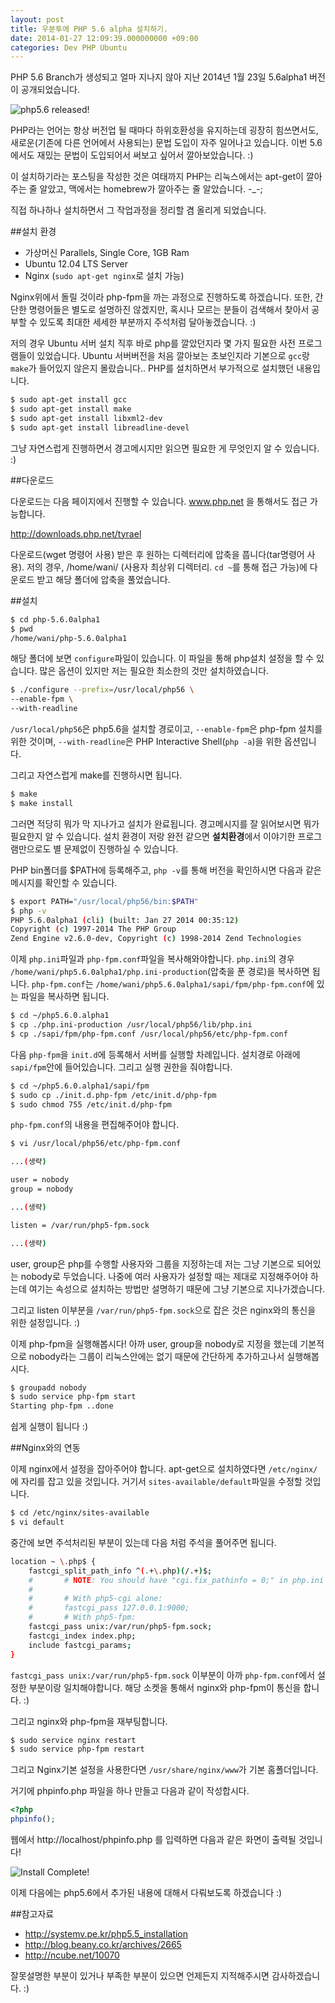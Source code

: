 ```yaml
---
layout: post
title: 우분투에 PHP 5.6 alpha 설치하기.
date: 2014-01-27 12:09:39.000000000 +09:00
categories: Dev PHP Ubuntu
---
```


PHP 5.6 Branch가 생성되고 얼마 지나지 않아 지난 2014년 1월 23일 5.6alpha1 버전이 공개되었습니다.

![php5.6 released!](/images/dev/php/ubuntu/php56-release.png)

PHP라는 언어는 항상 버전업 될 때마다 하위호환성을 유지하는데 굉장히 힘쓰면서도, 새로운(기존에 다른 언어에서 사용되는) 문법 도입이 자주 일어나고 있습니다. 이번 5.6에서도 재밌는 문법이 도입되어서 써보고 싶어서 깔아보았습니다. :)

이 설치하기라는 포스팅을 작성한 것은 여태까지 PHP는 리눅스에서는 apt-get이 깔아주는 줄 알았고, 맥에서는 homebrew가 깔아주는 줄 알았습니다. -_-;

직접 하나하나 설치하면서 그 작업과정을 정리할 겸 올리게 되었습니다.

##설치 환경

- 가상머신 Parallels, Single Core, 1GB Ram
- Ubuntu 12.04 LTS Server
- Nginx (`sudo apt-get nginx`로 설치 가능)

Nginx위에서 돌릴 것이라 php-fpm을 까는 과정으로 진행하도록 하겠습니다. 또한, 간단한 명령어들은 별도로 설명하진 않겠지만, 혹시나 모르는 분들이 검색해서 찾아서 공부할 수 있도록 최대한 세세한 부분까지 주석처럼 달아놓겠습니다. :)

저의 경우 Ubuntu 서버 설치 직후 바로 php를 깔았던지라 몇 가지 필요한 사전 프로그램들이 있었습니다. Ubuntu 서버버전을 처음 깔아보는 초보인지라 기본으로 `gcc`랑 `make`가 들어있지 않은지 몰랐습니다.. PHP를 설치하면서 부가적으로 설치했던 내용입니다.

```bash
$ sudo apt-get install gcc
$ sudo apt-get install make
$ sudo apt-get install libxml2-dev
$ sudo apt-get install libreadline-devel
```

그냥 자연스럽게 진행하면서 경고메시지만 읽으면 필요한 게 무엇인지 알 수 있습니다. :)

##다운로드

다운로드는 다음 페이지에서 진행할 수 있습니다. www.php.net 을 통해서도 접근 가능합니다.

<http://downloads.php.net/tyrael>

다운로드(wget 명령어 사용) 받은 후 원하는 디렉터리에 압축을 풉니다(tar명령어 사용). 저의 경우, /home/wani/ (사용자 최상위 디렉터리. `cd ~`를 통해 접근 가능)에 다운로드 받고 해당 폴더에 압축을 풀었습니다.

##설치

```bash
$ cd php-5.6.0alpha1
$ pwd
/home/wani/php-5.6.0alpha1
```

해당 폴더에 보면 `configure`파일이 있습니다. 이 파일을 통해 php설치 설정을 할 수 있습니다. 많은 옵션이 있지만 저는 필요한 최소한의 것만 설치하였습니다.

```bash
$ ./configure --prefix=/usr/local/php56 \
--enable-fpm \
--with-readline
```

`/usr/local/php56`은 php5.6을 설치할 경로이고, `--enable-fpm`은 php-fpm 설치를 위한 것이며, `--with-readline`은 PHP Interactive Shell(`php -a`)을 위한 옵션입니다.

그리고 자연스럽게 make를 진행하시면 됩니다.

```bash
$ make
$ make install
```

그러면 적당히 뭐가 막 지나가고 설치가 완료됩니다. 경고메시지를 잘 읽어보시면 뭐가 필요한지 알 수 있습니다. 설치 환경이 저랑 완전 같으면 **설치환경**에서 이야기한 프로그램만으로도 별 문제없이 진행하실 수 있습니다.

PHP bin폴더를 $PATH에 등록해주고, `php -v`를 통해 버전을 확인하시면 다음과 같은 메시지를 확인할 수 있습니다.

```bash
$ export PATH="/usr/local/php56/bin:$PATH"
$ php -v
PHP 5.6.0alpha1 (cli) (built: Jan 27 2014 00:35:12) 
Copyright (c) 1997-2014 The PHP Group
Zend Engine v2.6.0-dev, Copyright (c) 1998-2014 Zend Technologies
```

이제 `php.ini`파일과 `php-fpm.conf`파일을 복사해와야합니다. `php.ini`의 경우 `/home/wani/php5.6.0alpha1/php.ini-production`(압축을 푼 경로)을 복사하면 됩니다. `php-fpm.conf`는 `/home/wani/php5.6.0alpha1/sapi/fpm/php-fpm.conf`에 있는 파일을 복사하면 됩니다.

```bash
$ cd ~/php5.6.0.alpha1
$ cp ./php.ini-production /usr/local/php56/lib/php.ini
$ cp ./sapi/fpm/php-fpm.conf /usr/local/php56/etc/php-fpm.conf
```

다음 `php-fpm`을 `init.d`에 등록해서 서버를 실행할 차례입니다. 설치경로 아래에 `sapi/fpm`안에 들어있습니다. 그리고 실행 권한을 줘야합니다.

```bash
$ cd ~/php5.6.0.alpha1/sapi/fpm
$ sudo cp ./init.d.php-fpm /etc/init.d/php-fpm
$ sudo chmod 755 /etc/init.d/php-fpm
```

`php-fpm.conf`의 내용을 편집해주어야 합니다.

```bash
$ vi /usr/local/php56/etc/php-fpm.conf
```

```bash
...(생략)

user = nobody
group = nobody

...(생략)

listen = /var/run/php5-fpm.sock

...(생략)
```

user, group은 php를 수행할 사용자와 그룹을 지정하는데 저는 그냥 기본으로 되어있는 nobody로 두었습니다. 나중에 여러 사용자가 설정할 때는 제대로 지정해주어야 하는데 여기는 속성으로 설치하는 방법만 설명하기 때문에 그냥 기본으로 지나가겠습니다.

그리고 listen 이부분을 `/var/run/php5-fpm.sock`으로 잡은 것은 nginx와의 통신을 위한 설정입니다. :)

이제 php-fpm을 실행해봅시다! 아까 user, group을 nobody로 지정을 했는데 기본적으로 nobody라는 그룹이 리눅스안에는 없기 때문에 간단하게 추가하고나서 실행해봅시다.

```bash
$ groupadd nobody
$ sudo service php-fpm start
Starting php-fpm ..done
```

쉽게 실행이 됩니다 :)

##Nginx와의 연동

이제 nginx에서 설정을 잡아주어야 합니다. apt-get으로 설치하였다면 `/etc/nginx/`에 자리를 잡고 있을 것입니다. 거기서 `sites-available/default`파일을 수정할 것입니다.

```bash
$ cd /etc/nginx/sites-available
$ vi default
```

중간에 보면 주석처리된 부분이 있는데 다음 처럼 주석을 풀어주면 됩니다.

```bash
location ~ \.php$ {
    fastcgi_split_path_info ^(.+\.php)(/.+)$;
    #       # NOTE: You should have "cgi.fix_pathinfo = 0;" in php.ini
    #
    #       # With php5-cgi alone:
    #       fastcgi_pass 127.0.0.1:9000;
    #       # With php5-fpm:
    fastcgi_pass unix:/var/run/php5-fpm.sock;
    fastcgi_index index.php;
    include fastcgi_params;
}
```

`fastcgi_pass unix:/var/run/php5-fpm.sock` 이부분이 아까 `php-fpm.conf`에서 설정한 부분이랑 일치해야합니다. 해당 소켓을 통해서 nginx와 php-fpm이 통신을 합니다. :)

그리고 nginx와 php-fpm을 재부팅합니다.

```bash
$ sudo service nginx restart
$ sudo service php-fpm restart
```

그리고 Nginx기본 설정을 사용한다면 `/usr/share/nginx/www`가 기본 홈폴더입니다.

거기에 phpinfo.php 파일을 하나 만들고 다음과 같이 작성합시다.

```php
<?php
phpinfo();
```

웹에서 http://localhost/phpinfo.php 를 입력하면 다음과 같은 화면이 출력될 것입니다!

![Install Complete!](/images/dev/php/ubuntu/php56-phpinfo.png)

이제 다음에는 php5.6에서 추가된 내용에 대해서 다뤄보도록 하겠습니다 :)


##참고자료

- <http://systemv.pe.kr/php5.5_installation>
- <http://blog.beany.co.kr/archives/2665>
- <http://ncube.net/10070>

잘못설명한 부분이 있거나 부족한 부분이 있으면 언제든지 지적해주시면 감사하겠습니다. :)
